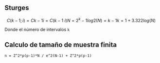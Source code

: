 ## Sturges

```math
C(k-1; i) = C k-1 i = C(k-1 \ i)

N = 2^k-1

log2(N) = k - 1

k = 1 + 3.322log(N)
```

Donde el número de intervalos `k`

## Calculo de tamaño de muestra finita 

```
n = Z^2*p(p-1)*N / e^2(N-1) + Z^2*p(p-1)
```